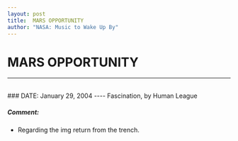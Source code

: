 ```yaml
---
layout: post
title:  MARS OPPORTUNITY
author: "NASA: Music to Wake Up By"
---
```


# MARS OPPORTUNITY
----
<br/>
### DATE: January 29, 2004
----
Fascination, by Human League

##### Comment:
* Regarding the img return from the trench.
